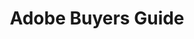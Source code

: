 ---
title: Adobe Buyers Guide
year:
description: This site page provides best practices and tactics for buying common Adobe IT products and services. For .gov/.mil access only.
external_url: www.community.max.gov/display/Egov/4.+Adobe
content_tags:
type: link
filters: acquisition-best-practices
---